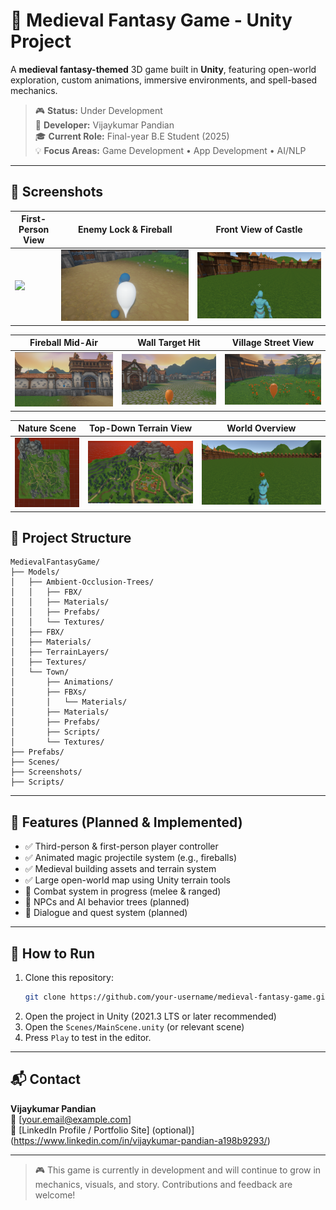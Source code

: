 # 🏰 Medieval Fantasy Game - Unity Project

A **medieval fantasy-themed** 3D game built in **Unity**, featuring open-world exploration, custom animations, immersive environments, and spell-based mechanics.

> 🎮 **Status:** Under Development  
> 👤 **Developer:** Vijaykumar Pandian  
> 🎓 **Current Role:** Final-year B.E Student (2025)  
> 💡 **Focus Areas:** Game Development • App Development • AI/NLP

---

## 📸 Screenshots

| First-Person View | Enemy Lock & Fireball | Front View of Castle |
|-------------------|-----------------------|-----------------------|
| ![](Screenshots/0f425486-fe64-4604-9a71-150e045e3bd9.png) | ![](Screenshots/Screenshot%202025-07-14%20185750.png) | ![](Screenshots/Screenshot%202025-07-16%20211304.png) |

| Fireball Mid-Air | Wall Target Hit | Village Street View |
|------------------|------------------|----------------------|
| ![](Screenshots/Screenshot%202025-07-14%20190003.png) | ![](Screenshots/Screenshot%202025-07-16%20211354.png) | ![](Screenshots/Screenshot%202025-07-16%20211414.png) |

| Nature Scene | Top-Down Terrain View | World Overview |
|--------------|------------------------|----------------|
| ![](Screenshots/Screenshot%202025-07-16%20211552.png) | ![](Screenshots/Screenshot%202025-07-16%20211606.png) | ![](Screenshots/Screenshot%202025-07-16%20211248.png) |


## 📁 Project Structure

```
MedievalFantasyGame/
├── Models/
│   ├── Ambient-Occlusion-Trees/
│   │   ├── FBX/
│   │   ├── Materials/
│   │   ├── Prefabs/
│   │   └── Textures/
│   ├── FBX/
│   ├── Materials/
│   ├── TerrainLayers/
│   ├── Textures/
│   └── Town/
│       ├── Animations/
│       ├── FBXs/
│       │   └── Materials/
│       ├── Materials/
│       ├── Prefabs/
│       ├── Scripts/
│       └── Textures/
├── Prefabs/
├── Scenes/
├── Screenshots/
├── Scripts/
```

---

## 🧩 Features (Planned & Implemented)

- ✅ Third-person & first-person player controller
- ✅ Animated magic projectile system (e.g., fireballs)
- ✅ Medieval building assets and terrain system
- ✅ Large open-world map using Unity terrain tools
- 🔄 Combat system in progress (melee & ranged)
- 🔄 NPCs and AI behavior trees (planned)
- 🔄 Dialogue and quest system (planned)

---

## 🚀 How to Run

1. Clone this repository:
   ```bash
   git clone https://github.com/your-username/medieval-fantasy-game.git
   ```
2. Open the project in Unity (2021.3 LTS or later recommended)
3. Open the `Scenes/MainScene.unity` (or relevant scene)
4. Press `Play` to test in the editor.

---

## 📬 Contact

**Vijaykumar Pandian**  
📧 [your.email@example.com]  
🔗 [LinkedIn Profile / Portfolio Site] (optional)](https://www.linkedin.com/in/vijaykumar-pandian-a198b9293/)

---

> 🎮 This game is currently in development and will continue to grow in mechanics, visuals, and story. Contributions and feedback are welcome!

